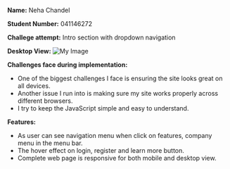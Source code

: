 **Name:** Neha Chandel

**Student Number:** 041146272 

**Challege attempt:** Intro section with dropdown navigation

**Desktop View:**
![My Image](images/screenshot1.png)


**Challenges face during implementation:**

* One of the biggest challenges I face is ensuring the site looks great on all devices.
* Another issue I run into is making sure my site works properly across different browsers.
* I try to keep the JavaScript simple and easy to understand.

**Features:**

* As user can see navigation menu when click on features, company menu in the menu bar.
* The hover effect on login, register and learn more button.
* Complete web page is responsive for both mobile and desktop view.

